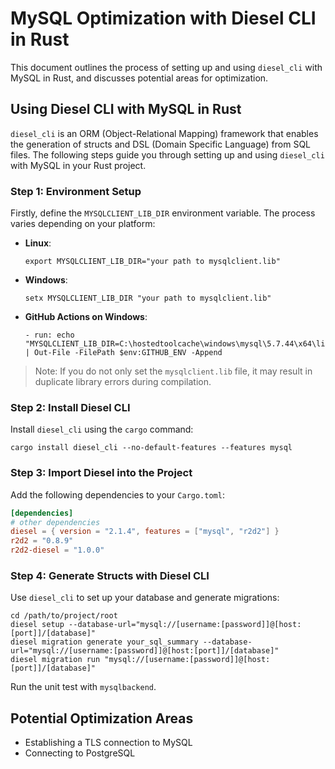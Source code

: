 # MySQL Optimization with Diesel CLI in Rust

This document outlines the process of setting up and using `diesel_cli` with MySQL in Rust, and discusses potential areas for optimization.

## Using Diesel CLI with MySQL in Rust

`diesel_cli` is an ORM (Object-Relational Mapping) framework that enables the generation of structs and DSL (Domain Specific Language) from SQL files. The following steps guide you through setting up and using `diesel_cli` with MySQL in your Rust project.

### Step 1: Environment Setup

Firstly, define the `MYSQLCLIENT_LIB_DIR` environment variable. The process varies depending on your platform:

- **Linux**:
    ```shell
    export MYSQLCLIENT_LIB_DIR="your path to mysqlclient.lib"
    ```

- **Windows**:
    ```shell
    setx MYSQLCLIENT_LIB_DIR "your path to mysqlclient.lib"
    ```

- **GitHub Actions on Windows**:
    ```shell
    - run: echo "MYSQLCLIENT_LIB_DIR=C:\hostedtoolcache\windows\mysql\5.7.44\x64\lib\mysqlclient.lib" | Out-File -FilePath $env:GITHUB_ENV -Append
    ```

> Note: If you do not only set the `mysqlclient.lib` file, it may result in duplicate library errors during compilation.

### Step 2: Install Diesel CLI
Install `diesel_cli` using the `cargo` command:

```shell
cargo install diesel_cli --no-default-features --features mysql
```

### Step 3: Import Diesel into the Project

Add the following dependencies to your `Cargo.toml`:

```toml
[dependencies]
# other dependencies
diesel = { version = "2.1.4", features = ["mysql", "r2d2"] }
r2d2 = "0.8.9"
r2d2-diesel = "1.0.0"
```

### Step 4: Generate Structs with Diesel CLI

Use `diesel_cli` to set up your database and generate migrations:

```shell
cd /path/to/project/root
diesel setup --database-url="mysql://[username:[password]]@[host:[port]]/[database]"
diesel migration generate your_sql_summary --database-url="mysql://[username:[password]]@[host:[port]]/[database]"
diesel migration run "mysql://[username:[password]]@[host:[port]]/[database]"
```

Run the unit test with `mysqlbackend`.

## Potential Optimization Areas

- Establishing a TLS connection to MySQL
- Connecting to PostgreSQL
